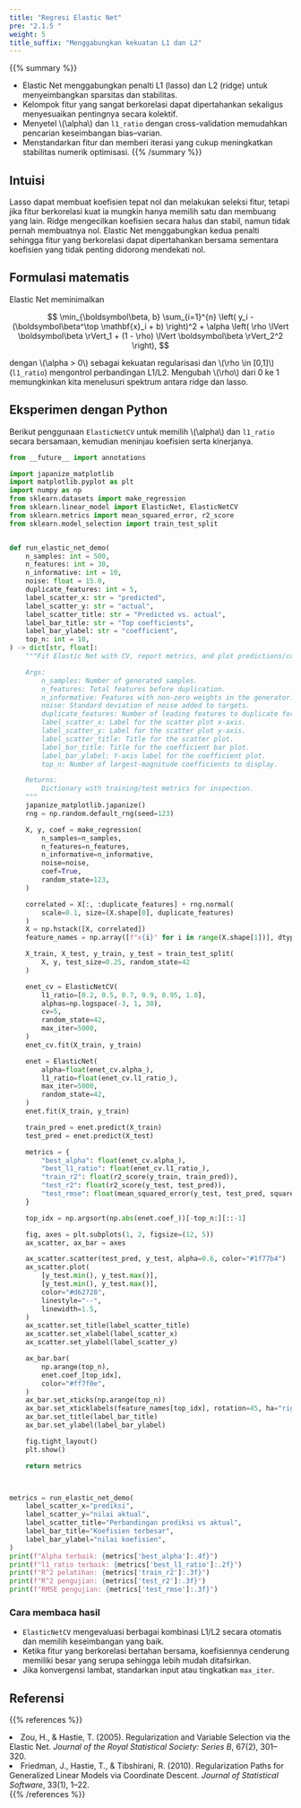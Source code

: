 ```yaml
---
title: "Regresi Elastic Net"
pre: "2.1.5 "
weight: 5
title_suffix: "Menggabungkan kekuatan L1 dan L2"
---
```


{{% summary %}}
- Elastic Net menggabungkan penalti L1 (lasso) dan L2 (ridge) untuk menyeimbangkan sparsitas dan stabilitas.
- Kelompok fitur yang sangat berkorelasi dapat dipertahankan sekaligus menyesuaikan pentingnya secara kolektif.
- Menyetel \\(\alpha\\) dan `l1_ratio` dengan cross-validation memudahkan pencarian keseimbangan bias–varian.
- Menstandarkan fitur dan memberi iterasi yang cukup meningkatkan stabilitas numerik optimisasi.
{{% /summary %}}

## Intuisi
Lasso dapat membuat koefisien tepat nol dan melakukan seleksi fitur, tetapi jika fitur berkorelasi kuat ia mungkin hanya memilih satu dan membuang yang lain. Ridge mengecilkan koefisien secara halus dan stabil, namun tidak pernah membuatnya nol. Elastic Net menggabungkan kedua penalti sehingga fitur yang berkorelasi dapat dipertahankan bersama sementara koefisien yang tidak penting didorong mendekati nol.

## Formulasi matematis
Elastic Net meminimalkan

$$
\min_{\boldsymbol\beta, b} \sum_{i=1}^{n} \left( y_i - (\boldsymbol\beta^\top \mathbf{x}_i + b) \right)^2 + \alpha \left( \rho \lVert \boldsymbol\beta \rVert_1 + (1 - \rho) \lVert \boldsymbol\beta \rVert_2^2 \right),
$$

dengan \\(\alpha > 0\\) sebagai kekuatan regularisasi dan \\(\rho \in [0,1]\\) (`l1_ratio`) mengontrol perbandingan L1/L2. Mengubah \\(\rho\\) dari 0 ke 1 memungkinkan kita menelusuri spektrum antara ridge dan lasso.

## Eksperimen dengan Python
Berikut penggunaan `ElasticNetCV` untuk memilih \\(\alpha\\) dan `l1_ratio` secara bersamaan, kemudian meninjau koefisien serta kinerjanya.

```python
from __future__ import annotations

import japanize_matplotlib
import matplotlib.pyplot as plt
import numpy as np
from sklearn.datasets import make_regression
from sklearn.linear_model import ElasticNet, ElasticNetCV
from sklearn.metrics import mean_squared_error, r2_score
from sklearn.model_selection import train_test_split


def run_elastic_net_demo(
    n_samples: int = 500,
    n_features: int = 30,
    n_informative: int = 10,
    noise: float = 15.0,
    duplicate_features: int = 5,
    label_scatter_x: str = "predicted",
    label_scatter_y: str = "actual",
    label_scatter_title: str = "Predicted vs. actual",
    label_bar_title: str = "Top coefficients",
    label_bar_ylabel: str = "coefficient",
    top_n: int = 10,
) -> dict[str, float]:
    """Fit Elastic Net with CV, report metrics, and plot predictions/coefs.

    Args:
        n_samples: Number of generated samples.
        n_features: Total features before duplication.
        n_informative: Features with non-zero weights in the generator.
        noise: Standard deviation of noise added to targets.
        duplicate_features: Number of leading features to duplicate for correlation.
        label_scatter_x: Label for the scatter plot x-axis.
        label_scatter_y: Label for the scatter plot y-axis.
        label_scatter_title: Title for the scatter plot.
        label_bar_title: Title for the coefficient bar plot.
        label_bar_ylabel: Y-axis label for the coefficient plot.
        top_n: Number of largest-magnitude coefficients to display.

    Returns:
        Dictionary with training/test metrics for inspection.
    """
    japanize_matplotlib.japanize()
    rng = np.random.default_rng(seed=123)

    X, y, coef = make_regression(
        n_samples=n_samples,
        n_features=n_features,
        n_informative=n_informative,
        noise=noise,
        coef=True,
        random_state=123,
    )

    correlated = X[:, :duplicate_features] + rng.normal(
        scale=0.1, size=(X.shape[0], duplicate_features)
    )
    X = np.hstack([X, correlated])
    feature_names = np.array([f"x{i}" for i in range(X.shape[1])], dtype=object)

    X_train, X_test, y_train, y_test = train_test_split(
        X, y, test_size=0.25, random_state=42
    )

    enet_cv = ElasticNetCV(
        l1_ratio=[0.2, 0.5, 0.7, 0.9, 0.95, 1.0],
        alphas=np.logspace(-3, 1, 30),
        cv=5,
        random_state=42,
        max_iter=5000,
    )
    enet_cv.fit(X_train, y_train)

    enet = ElasticNet(
        alpha=float(enet_cv.alpha_),
        l1_ratio=float(enet_cv.l1_ratio_),
        max_iter=5000,
        random_state=42,
    )
    enet.fit(X_train, y_train)

    train_pred = enet.predict(X_train)
    test_pred = enet.predict(X_test)

    metrics = {
        "best_alpha": float(enet_cv.alpha_),
        "best_l1_ratio": float(enet_cv.l1_ratio_),
        "train_r2": float(r2_score(y_train, train_pred)),
        "test_r2": float(r2_score(y_test, test_pred)),
        "test_rmse": float(mean_squared_error(y_test, test_pred, squared=False)),
    }

    top_idx = np.argsort(np.abs(enet.coef_))[-top_n:][::-1]

    fig, axes = plt.subplots(1, 2, figsize=(12, 5))
    ax_scatter, ax_bar = axes

    ax_scatter.scatter(test_pred, y_test, alpha=0.6, color="#1f77b4")
    ax_scatter.plot(
        [y_test.min(), y_test.max()],
        [y_test.min(), y_test.max()],
        color="#d62728",
        linestyle="--",
        linewidth=1.5,
    )
    ax_scatter.set_title(label_scatter_title)
    ax_scatter.set_xlabel(label_scatter_x)
    ax_scatter.set_ylabel(label_scatter_y)

    ax_bar.bar(
        np.arange(top_n),
        enet.coef_[top_idx],
        color="#ff7f0e",
    )
    ax_bar.set_xticks(np.arange(top_n))
    ax_bar.set_xticklabels(feature_names[top_idx], rotation=45, ha="right")
    ax_bar.set_title(label_bar_title)
    ax_bar.set_ylabel(label_bar_ylabel)

    fig.tight_layout()
    plt.show()

    return metrics



metrics = run_elastic_net_demo(
    label_scatter_x="prediksi",
    label_scatter_y="nilai aktual",
    label_scatter_title="Perbandingan prediksi vs aktual",
    label_bar_title="Koefisien terbesar",
    label_bar_ylabel="nilai koefisien",
)
print(f"Alpha terbaik: {metrics['best_alpha']:.4f}")
print(f"l1_ratio terbaik: {metrics['best_l1_ratio']:.2f}")
print(f"R^2 pelatihan: {metrics['train_r2']:.3f}")
print(f"R^2 pengujian: {metrics['test_r2']:.3f}")
print(f"RMSE pengujian: {metrics['test_rmse']:.3f}")

```

### Cara membaca hasil
- `ElasticNetCV` mengevaluasi berbagai kombinasi L1/L2 secara otomatis dan memilih keseimbangan yang baik.
- Ketika fitur yang berkorelasi bertahan bersama, koefisiennya cenderung memiliki besar yang serupa sehingga lebih mudah ditafsirkan.
- Jika konvergensi lambat, standarkan input atau tingkatkan `max_iter`.

## Referensi
{{% references %}}
<li>Zou, H., &amp; Hastie, T. (2005). Regularization and Variable Selection via the Elastic Net. <i>Journal of the Royal Statistical Society: Series B</i>, 67(2), 301–320.</li>
<li>Friedman, J., Hastie, T., &amp; Tibshirani, R. (2010). Regularization Paths for Generalized Linear Models via Coordinate Descent. <i>Journal of Statistical Software</i>, 33(1), 1–22.</li>
{{% /references %}}
